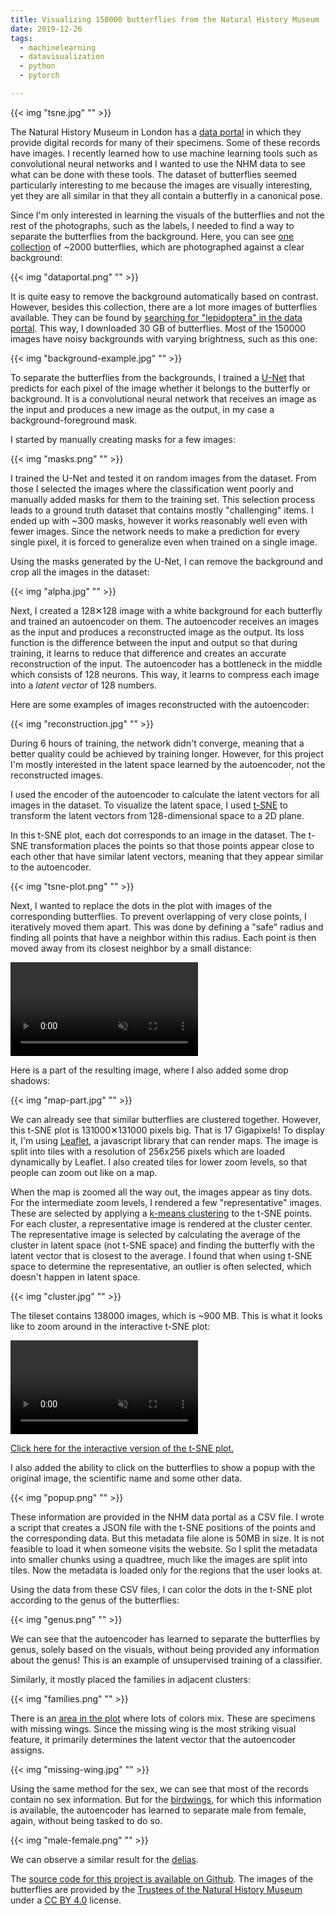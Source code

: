 ```yaml
---
title: Visualizing 150000 butterflies from the Natural History Museum
date: 2019-12-26
tags:
  - machinelearning
  - datavisualization
  - python
  - pytorch

---
```


{{< img "tsne.jpg" "" >}}

The Natural History Museum in London has a [data portal](https://data.nhm.ac.uk/) in which they provide digital records for many of their specimens.
Some of these records have images.
I recently learned how to use machine learning tools such as convolutional neural networks and I wanted to use the NHM data to see what can be done with these tools.
The dataset of butterflies seemed particularly interesting to me because the images are visually interesting, yet they are all similar in that they all contain a butterfly in a canonical pose.

<!--more-->

Since I'm only interested in learning the visuals of the butterflies and not the rest of the photographs, such as the labels, I needed to find a way to separate the butterflies from the background.
Here, you can see [one collection](https://data.nhm.ac.uk/dataset/56e711e6-c847-4f99-915a-6894bb5c5dea/resource/05ff2255-c38a-40c9-b657-4ccb55ab2feb?view_id=6ba121d1-da26-4ee1-81fa-7da11e68f68e&filters=project%3Apapilionoidea+new+types+digitisation+project) of ~2000 butterflies, which are photographed against a clear background:

{{< img "dataportal.png" "" >}}

It is quite easy to remove the background automatically based on contrast.
However, besides this collection, there are a lot more images of butterflies available.
They can be found by [searching for "lepidoptera" in the data portal](https://data.nhm.ac.uk/dataset/56e711e6-c847-4f99-915a-6894bb5c5dea/resource/05ff2255-c38a-40c9-b657-4ccb55ab2feb?q=lepidoptera&field=associatedMediaCount&view_id=6ba121d1-da26-4ee1-81fa-7da11e68f68e&value=&filters=_has_image%3Atrue).
This way, I downloaded 30 GB of butterflies.
Most of the 150000 images have noisy backgrounds with varying brightness, such as this one:

{{< img "background-example.jpg" "" >}}

To separate the butterflies from the backgrounds, I trained a [U-Net](https://en.wikipedia.org/wiki/U-Net) that predicts for each pixel of the image whether it belongs to the butterfly or background.
It is a convolutional neural network that receives an image as the input and produces a new image as the output, in my case a background-foreground mask.

I started by manually creating masks for a few images:

{{< img "masks.png" "" >}}

I trained the U-Net and tested it on random images from the dataset.
From those I selected the images where the classification went poorly and manually added masks for them to the training set.
This selection process leads to a ground truth dataset that contains mostly "challenging" items.
I ended up with ~300 masks, however it works reasonably well even with fewer images.
Since the network needs to make a prediction for every single pixel, it is forced to generalize even when trained on a single image.

Using the masks generated by the U-Net, I can remove the background and crop all the images in the dataset:

{{< img "alpha.jpg" "" >}}

Next, I created a 128✕128 image with a white background for each butterfly and trained an autoencoder on them.
The autoencoder receives an images as the input and produces a reconstructed image as the output.
Its loss function is the difference between the input and output so that during training, it learns to reduce that difference and creates an accurate reconstruction of the input.
The autoencoder has a bottleneck in the middle which consists of 128 neurons.
This way, it learns to compress each image into a *latent vector* of 128 numbers.

Here are some examples of images reconstructed with the autoencoder:

{{< img "reconstruction.jpg" "" >}}

During 6 hours of training, the network didn't converge, meaning that a better quality could be achieved by training longer.
However, for this project I'm mostly interested in the latent space learned by the autoencoder, not the reconstructed images.

I used the encoder of the autoencoder to calculate the latent vectors for all images in the dataset.
To visualize the latent space, I used [t-SNE](https://en.wikipedia.org/wiki/T-distributed_stochastic_neighbor_embedding) to transform the latent vectors from 128-dimensional space to a 2D plane.

In this t-SNE plot, each dot corresponds to an image in the dataset.
The t-SNE transformation places the points so that those points appear close to each other that have similar latent vectors, meaning that they appear similar to the autoencoder.

{{< img "tsne-plot.png" "" >}}

Next, I wanted to replace the dots in the plot with images of the corresponding butterflies.
To prevent overlapping of very close points, I iteratively moved them apart.
This was done by defining a "safe" radius and finding all points that have a neighbor within this radius.
Each point is then moved away from its closest neighbor by a small distance:

<video autoplay loop muted><source src="/article/butterflies/move_points.mp4" type="video/mp4"/></video>

Here is a part of the resulting image, where I also added some drop shadows:

{{< img "map-part.jpg" "" >}}

We can already see that similar butterflies are clustered together.
However, this t-SNE plot is 131000✕131000 pixels big.
That is 17 Gigapixels!
To display it, I'm using [Leaflet](https://leafletjs.com/), a javascript library that can render maps.
The image is split into tiles with a resolution of 256x256 pixels which are loaded dynamically by Leaflet.
I also created tiles for lower zoom levels, so that people can zoom out like on a map.

When the map is zoomed all the way out, the images appear as tiny dots.
For the intermediate zoom levels, I rendered a few "representative" images.
These are selected by applying a [k-means clustering](https://en.wikipedia.org/wiki/K-means_clustering) to the t-SNE points.
For each cluster, a representative image is rendered at the cluster center.
The representative image is selected by calculating the average of the cluster in latent space (not t-SNE space) and finding the butterfly with the latent vector that is closest to the average.
I found that when using t-SNE space to determine the representative, an outlier is often selected, which doesn't happen in latent space.

{{< img "cluster.jpg" "" >}}

The tileset contains 138000 images, which is ~900 MB.
This is what it looks like to zoom around in the interactive t-SNE plot:

<video autoplay loop muted><source src="/article/butterflies/zoom.mp4" type="video/mp4"/></video>

[Click here for the interactive version of the t-SNE plot.](https://marian42.de/butterflies/)

I also added the ability to click on the butterflies to show a popup with the original image, the scientific name and some other data.

{{< img "popup.png" "" >}}

These information are provided in the NHM data portal as a CSV file.
I wrote a script that creates a JSON file with the t-SNE positions of the points and the corresponding data.
But this metadata file alone is 50MB in size.
It is not feasible to load it when someone visits the website.
So I split the metadata into smaller chunks using a quadtree, much like the images are split into tiles.
Now the metadata is loaded only for the regions that the user looks at.

Using the data from these CSV files, I can color the dots in the t-SNE plot according to the genus of the butterflies:

{{< img "genus.png" "" >}}

We can see that the autoencoder has learned to separate the butterflies by genus, solely based on the visuals, without being provided any information about the genus!
This is an example of unsupervised training of a classifier.

Similarly, it mostly placed the families in adjacent clusters:

{{< img "families.png" "" >}}

There is an [area in the plot](https://marian42.de/butterflies/?-0.15302,0.12622,13) where lots of colors mix.
These are specimens with missing wings.
Since the missing wing is the most striking visual feature, it primarily determines the latent vector that the autoencoder assigns.

{{< img "missing-wing.jpg" "" >}}

Using the same method for the sex, we can see that most of the records contain no sex information.
But for the [birdwings](https://marian42.de/butterflies/?-0.40247,-0.76001,12), for which this information is available, the autoencoder has learned to separate male from female, again, without being tasked to do so.

{{< img "male-female.png" "" >}}

We can observe a similar result for the [delias](https://marian42.de/butterflies/?-0.23245,0.17975,14).

The [source code for this project is available on Github](https://github.com/marian42/butterflies).
The images of the butterflies are provided by the [Trustees of the Natural History Museum](https://data.nhm.ac.uk/) under a [CC BY 4.0](https://creativecommons.org/licenses/by/4.0/) license.